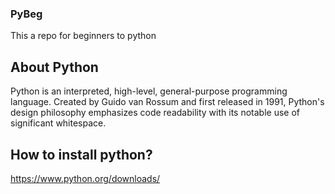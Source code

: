 ### PyBeg
This a repo for beginners to python

## About Python

Python is an interpreted, high-level, general-purpose programming language. Created by Guido van Rossum and first released in 1991, Python's design philosophy emphasizes code readability with its notable use of significant whitespace. 

## How to install python?
https://www.python.org/downloads/
